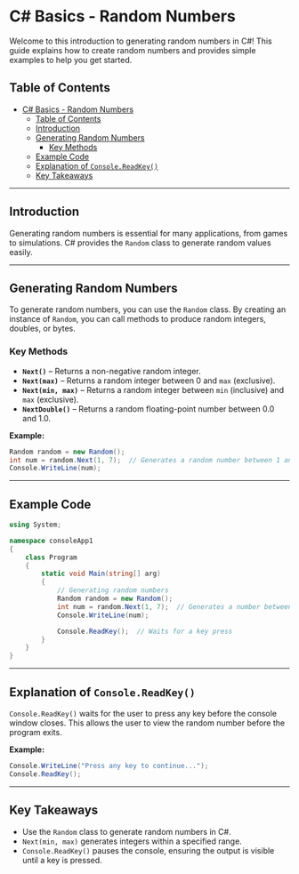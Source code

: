 # C# Basics - Random Numbers

Welcome to this introduction to generating random numbers in C#! This guide explains how to create random numbers and provides simple examples to help you get started.

## Table of Contents
- [C# Basics - Random Numbers](#c-basics---random-numbers)
  - [Table of Contents](#table-of-contents)
  - [Introduction](#introduction)
  - [Generating Random Numbers](#generating-random-numbers)
    - [Key Methods](#key-methods)
  - [Example Code](#example-code)
  - [Explanation of `Console.ReadKey()`](#explanation-of-consolereadkey)
  - [Key Takeaways](#key-takeaways)

---

## Introduction
Generating random numbers is essential for many applications, from games to simulations. C# provides the `Random` class to generate random values easily.

---

## Generating Random Numbers
To generate random numbers, you can use the `Random` class. By creating an instance of `Random`, you can call methods to produce random integers, doubles, or bytes.

### Key Methods
- **`Next()`** – Returns a non-negative random integer.
- **`Next(max)`** – Returns a random integer between 0 and `max` (exclusive).
- **`Next(min, max)`** – Returns a random integer between `min` (inclusive) and `max` (exclusive).
- **`NextDouble()`** – Returns a random floating-point number between 0.0 and 1.0.

**Example:**
```csharp
Random random = new Random();
int num = random.Next(1, 7);  // Generates a random number between 1 and 6
Console.WriteLine(num);
```

---

## Example Code
```csharp
using System;

namespace consoleApp1
{
    class Program
    {
        static void Main(string[] arg)
        {
            // Generating random numbers
            Random random = new Random();
            int num = random.Next(1, 7);  // Generates a number between 1 and 6
            Console.WriteLine(num);

            Console.ReadKey();  // Waits for a key press
        }
    }
}
```

---

## Explanation of `Console.ReadKey()`
`Console.ReadKey()` waits for the user to press any key before the console window closes. This allows the user to view the random number before the program exits.

**Example:**
```csharp
Console.WriteLine("Press any key to continue...");
Console.ReadKey();
```

---

## Key Takeaways
- Use the `Random` class to generate random numbers in C#.
- `Next(min, max)` generates integers within a specified range.
- `Console.ReadKey()` pauses the console, ensuring the output is visible until a key is pressed.
